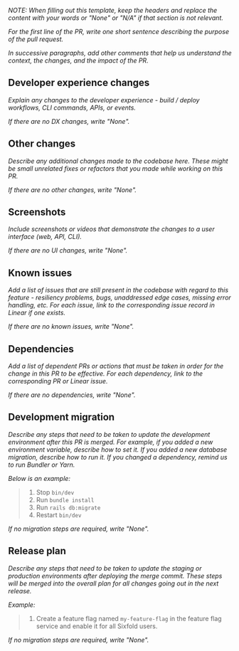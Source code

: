 _NOTE: When filling out this template, keep the headers and replace the content with your words or "None" or "N/A" if that section is not relevant._

_For the first line of the PR, write one short sentence describing the purpose of the pull request._

_In successive paragraphs, add other comments that help us understand the context, the changes, and the impact of the PR._

## Developer experience changes

_Explain any changes to the developer experience - build / deploy workflows, CLI commands, APIs, or events._

_If there are no DX changes, write "None"._

## Other changes

_Describe any additional changes made to the codebase here. These might be small unrelated fixes or refactors that you made while working on this PR._

_If there are no other changes, write "None"._

## Screenshots

_Include screenshots or videos that demonstrate the changes to a user interface (web, API, CLI)._

_If there are no UI changes, write "None"._

## Known issues

_Add a list of issues that are still present in the codebase with regard to this feature - resiliency problems, bugs, unaddressed edge cases, missing error handling, etc. For each issue, link to the corresponding issue record in Linear if one exists._

_If there are no known issues, write "None"._

## Dependencies

_Add a list of dependent PRs or actions that must be taken in order for the change in this PR to be effective. For each dependency, link to the corresponding PR or Linear issue._

_If there are no dependencies, write "None"._

## Development migration

_Describe any steps that need to be taken to update the development environment after this PR is merged. For example, if you added a new environment variable, describe how to set it. If you added a new database migration, describe how to run it. If you changed a dependency, remind us to run Bundler or Yarn._

_Below is an example:_

> 1. Stop `bin/dev`
> 2. Run `bundle install`
> 3. Run `rails db:migrate`
> 4. Restart `bin/dev`

_If no migration steps are required, write "None"._

## Release plan

_Describe any steps that need to be taken to update the staging or production environments after deploying the merge commit.  These steps will be merged into the overall plan for all changes going out in the next release._

_Example:_

> 1. Create a feature flag named `my-feature-flag` in the feature flag service and enable it for all Sixfold users.

_If no migration steps are required, write "None"._
